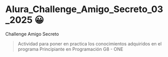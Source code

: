 # Alura_Challenge_Amigo_Secreto_03_2025 :grinning:
Challenge Amigo Secreto

>Actividad para poner en practica los conocimientos adquiridos en el programa Principiante en Programación G8 - ONE

